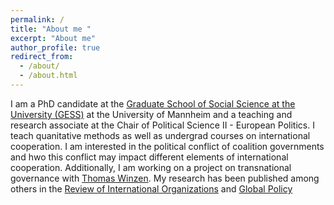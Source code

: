 ```yaml
---
permalink: /
title: "About me "
excerpt: "About me"
author_profile: true
redirect_from: 
  - /about/
  - /about.html
---
```

I am a PhD candidate at the [Graduate School of Social Science at the University (GESS)](https://gess.uni-mannheim.de/) at the University of Mannheim  and a teaching and research associate at the Chair of Political Science II - European Politics. I teach quanitative methods as well as undergrad courses on international cooperation. I am interested in the political conflict of coalition governments and hwo this conflict may impact different elements of international cooperation. Additionally, I am working on a project on transnational governance with [Thomas Winzen](https://thomaswinzen.com/). My research has been published among others in the [Review of International Organizations](https://link.springer.com/article/10.1007/s11558-021-09413-5) and [Global Policy](https://onlinelibrary.wiley.com/doi/full/10.1111/1758-5899.12873)

